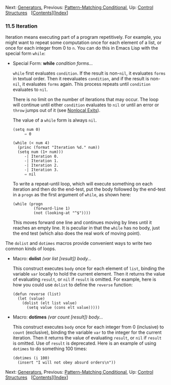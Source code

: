 <!-- This is the GNU Emacs Lisp Reference Manual
corresponding to Emacs version 27.2.

Copyright (C) 1990-1996, 1998-2021 Free Software Foundation,
Inc.

Permission is granted to copy, distribute and/or modify this document
under the terms of the GNU Free Documentation License, Version 1.3 or
any later version published by the Free Software Foundation; with the
Invariant Sections being "GNU General Public License," with the
Front-Cover Texts being "A GNU Manual," and with the Back-Cover
Texts as in (a) below.  A copy of the license is included in the
section entitled "GNU Free Documentation License."

(a) The FSF's Back-Cover Text is: "You have the freedom to copy and
modify this GNU manual.  Buying copies from the FSF supports it in
developing GNU and promoting software freedom." -->

<!-- Created by GNU Texinfo 6.7, http://www.gnu.org/software/texinfo/ -->

Next: [Generators](Generators.html), Previous: [Pattern-Matching Conditional](Pattern_002dMatching-Conditional.html), Up: [Control Structures](Control-Structures.html)   \[[Contents](index.html#SEC_Contents "Table of contents")]\[[Index](Index.html "Index")]

### 11.5 Iteration

Iteration means executing part of a program repetitively. For example, you might want to repeat some computation once for each element of a list, or once for each integer from 0 to `n`. You can do this in Emacs Lisp with the special form `while`:

*   Special Form: **while** *condition forms…*

    `while` first evaluates `condition`. If the result is non-`nil`, it evaluates `forms` in textual order. Then it reevaluates `condition`, and if the result is non-`nil`, it evaluates `forms` again. This process repeats until `condition` evaluates to `nil`.

    There is no limit on the number of iterations that may occur. The loop will continue until either `condition` evaluates to `nil` or until an error or `throw` jumps out of it (see [Nonlocal Exits](Nonlocal-Exits.html)).

    The value of a `while` form is always `nil`.

        (setq num 0)
             ⇒ 0

    <!---->

        (while (< num 4)
          (princ (format "Iteration %d." num))
          (setq num (1+ num)))
             -| Iteration 0.
             -| Iteration 1.
             -| Iteration 2.
             -| Iteration 3.
             ⇒ nil

    To write a repeat-until loop, which will execute something on each iteration and then do the end-test, put the body followed by the end-test in a `progn` as the first argument of `while`, as shown here:

        (while (progn
                 (forward-line 1)
                 (not (looking-at "^$"))))

    This moves forward one line and continues moving by lines until it reaches an empty line. It is peculiar in that the `while` has no body, just the end test (which also does the real work of moving point).

The `dolist` and `dotimes` macros provide convenient ways to write two common kinds of loops.

*   Macro: **dolist** *(var list \[result]) body…*

    This construct executes `body` once for each element of `list`, binding the variable `var` locally to hold the current element. Then it returns the value of evaluating `result`, or `nil` if `result` is omitted. For example, here is how you could use `dolist` to define the `reverse` function:

        (defun reverse (list)
          (let (value)
            (dolist (elt list value)
              (setq value (cons elt value)))))

<!---->

*   Macro: **dotimes** *(var count \[result]) body…*

    This construct executes `body` once for each integer from 0 (inclusive) to `count` (exclusive), binding the variable `var` to the integer for the current iteration. Then it returns the value of evaluating `result`, or `nil` if `result` is omitted. Use of `result` is deprecated. Here is an example of using `dotimes` to do something 100 times:

        (dotimes (i 100)
          (insert "I will not obey absurd orders\n"))

Next: [Generators](Generators.html), Previous: [Pattern-Matching Conditional](Pattern_002dMatching-Conditional.html), Up: [Control Structures](Control-Structures.html)   \[[Contents](index.html#SEC_Contents "Table of contents")]\[[Index](Index.html "Index")]
